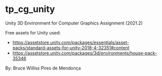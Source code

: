 # tp_cg_unity
Unity 3D Environment for Computer Graphics Assignment (2021.2)

Free assets for Unity used:
- https://assetstore.unity.com/packages/essentials/asset-packs/standard-assets-for-unity-2018-4-32351#content
- https://assetstore.unity.com/packages/3d/environments/house-pack-35346


By: Bruce Williss Pires de Mendonça

